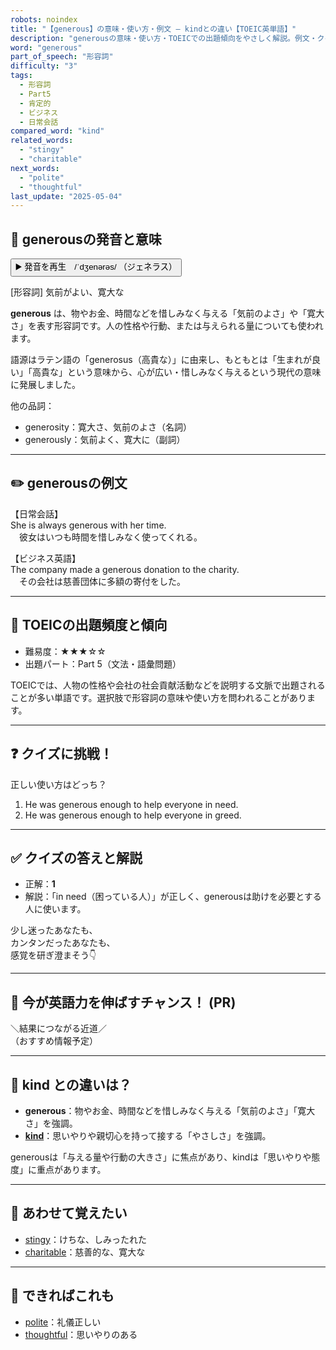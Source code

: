 ```yaml
---
robots: noindex
title: "【generous】の意味・使い方・例文 ― kindとの違い【TOEIC英単語】"
description: "generousの意味・使い方・TOEICでの出題傾向をやさしく解説。例文・クイズ付きでkindとの違いもわかりやすく学べます。"
word: "generous"
part_of_speech: "形容詞"
difficulty: "3"
tags:
  - 形容詞
  - Part5
  - 肯定的
  - ビジネス
  - 日常会話
compared_word: "kind"
related_words:
  - "stingy"
  - "charitable"
next_words:
  - "polite"
  - "thoughtful"
last_update: "2025-05-04"
---
```


## 🔰 generousの発音と意味

<button class="play-audio" onclick="playTTS('generous')">
  <span class="play-audio-main">
    ▶️ 発音を再生　/ˈdʒenərəs/
  </span>
  <span class="play-audio-sub">
    （ジェネラス）
  </span>
</button>

[形容詞] 気前がよい、寛大な

**generous** は、物やお金、時間などを惜しみなく与える「気前のよさ」や「寛大さ」を表す形容詞です。人の性格や行動、または与えられる量についても使われます。

語源はラテン語の「generosus（高貴な）」に由来し、もともとは「生まれが良い」「高貴な」という意味から、心が広い・惜しみなく与えるという現代の意味に発展しました。

他の品詞：  
- generosity：寛大さ、気前のよさ（名詞）
- generously：気前よく、寛大に（副詞）

---

## ✏️ generousの例文

【日常会話】  
She is always generous with her time.  
　彼女はいつも時間を惜しみなく使ってくれる。

【ビジネス英語】  
The company made a generous donation to the charity.  
　その会社は慈善団体に多額の寄付をした。

---

## 🎯 TOEICの出題頻度と傾向

- 難易度：★★★☆☆
- 出題パート：Part 5（文法・語彙問題）

TOEICでは、人物の性格や会社の社会貢献活動などを説明する文脈で出題されることが多い単語です。選択肢で形容詞の意味や使い方を問われることがあります。

---

## ❓ クイズに挑戦！

正しい使い方はどっち？

1. He was generous enough to help everyone in need.  
2. He was generous enough to help everyone in greed.

---

## ✅ クイズの答えと解説

- 正解：**1**
- 解説：「in need（困っている人）」が正しく、generousは助けを必要とする人に使います。

少し迷ったあなたも、  
カンタンだったあなたも、  
感覚を研ぎ澄まそう👇️

---

## 🚀 今が英語力を伸ばすチャンス！ (PR)

<div class="info-center">
＼結果につながる近道／<br>  
（おすすめ情報予定）
</div>

---

## 🤔  kind との違いは？

- **generous**：物やお金、時間などを惜しみなく与える「気前のよさ」「寛大さ」を強調。
- **[kind](/word/kind)**：思いやりや親切心を持って接する「やさしさ」を強調。

generousは「与える量や行動の大きさ」に焦点があり、kindは「思いやりや態度」に重点があります。

---

## 🧩 あわせて覚えたい

- [stingy](/word/stingy)：けちな、しみったれた
- [charitable](/word/charitable)：慈善的な、寛大な

---

## 📖 できればこれも

- [polite](/word/polite)：礼儀正しい
- [thoughtful](/word/thoughtful)：思いやりのある

<!-- cvid: aid39_bid32 -->
